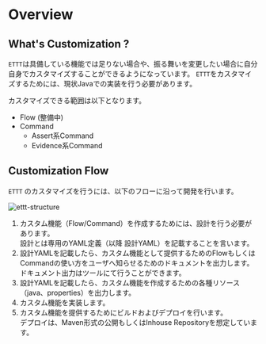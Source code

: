 # Overview

## What's Customization ?
`ETTT`は具備している機能では足りない場合や、振る舞いを変更したい場合に自分自身でカスタマイズすることができるようになっています。
`ETTT`をカスタマイズするためには、現状Javaでの実装を行う必要があります。

カスタマイズできる範囲は以下となります。  

- Flow (整備中)
- Command
  - Assert系Command
  - Evidence系Command

## Customization Flow

`ETTT` のカスタマイズを行うには、以下のフローに沿って開発を行います。

![ettt-structure](/media/customization-flow.png)

1. カスタム機能（Flow/Command）を作成するためには、設計を行う必要があります。  
設計とは専用のYAML定義（以降 設計YAML）を記載することを言います。  
1. 設計YAMLを記載したら、カスタム機能として提供するためのFlowもしくはCommandの使い方をユーザへ知らせるためのドキュメントを出力します。ドキュメント出力はツールにて行うことができます。
1. 設計YAMLを記載したら、カスタム機能を作成するための各種リソース（java、properties）を出力します。
1. カスタム機能を実装します。
1. カスタム機能を提供するためにビルドおよびデプロイを行います。  
デプロイは、Maven形式の公開もしくはInhouse Repositoryを想定しています。










